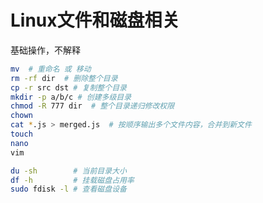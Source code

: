 # Linux文件和磁盘相关

基础操作，不解释

```bash
mv  # 重命名 或 移动
rm -rf dir  # 删除整个目录
cp -r src dst # 复制整个目录
mkdir -p a/b/c # 创建多级目录
chmod -R 777 dir  # 整个目录递归修改权限
chown
cat *.js > merged.js  # 按顺序输出多个文件内容，合并到新文件
touch
nano
vim
```



```bash
du -sh        # 当前目录大小
df -h         # 挂载磁盘占用率
sudo fdisk -l # 查看磁盘设备
```



